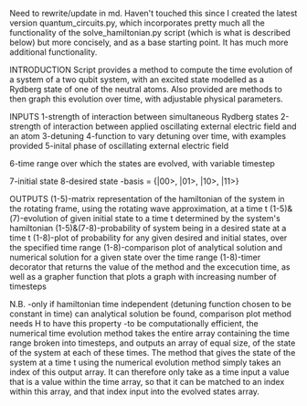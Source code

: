 Need to rewrite/update in md. Haven't touched this since I created the latest version quantum_circuits.py, which incorporates pretty much all the functionality of the solve_hamiltonian.py script (which is what is described below) but more concisely, and as a base starting point. It has much more additional functionality.

INTRODUCTION
Script provides a method to compute the time evolution of a system of a two qubit system, with an excited state modelled as a Rydberg state of one of the neutral atoms. Also provided are methods to then graph this evolution over time, with adjustable physical parameters.

INPUTS
1-strength of interaction between simultaneous Rydberg states
2-strength of interaction between applied oscillating external electric field and an atom
3-detuning
4-function to vary detuning over time, with examples provided
5-inital phase of oscillating external electric field

6-time range over which the states are evolved, with variable timestep

7-initial state
8-desired state
    -basis = {|00>, |01>, |10>, |11>}

OUTPUTS
(1-5)-matrix representation of the hamiltonian of the system in the rotating frame, using the rotating wave approximation, at a time t
(1-5)&(7)-evolution of given initial state to a time t determined by the system's hamiltonian
(1-5)&(7-8)-probability of system being in a desired state at a time t
(1-8)-plot of probability for any given desired and initial states, over the specified time range
(1-8)-comparison plot of analytical solution and numerical solution for a given state over the time range
(1-8)-timer decorator that returns the value of the method and the excecution time, as well as a grapher function that plots a graph with increasing number of timesteps

N.B.
-only if hamiltonian time independent (detuning function chosen to be constant in time) can analytical solution be found, comparison plot method needs H to have this property
-to be computationally efficient, the numerical time evolution method takes the entire array containing the time range broken into timesteps, and outputs an array of equal size, of the state of the system at each of these times. The method that gives the state of the system at a time t using the numerical evolution method simply takes an index of this output array. It can therefore only take as a time input a value that is a value within the time array, so that it can be matched to an index within this array, and that index input into the evolved states array.


